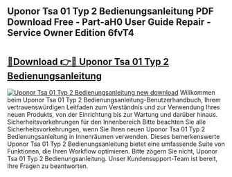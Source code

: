 ## Uponor Tsa 01 Typ 2 Bedienungsanleitung PDF Download Free - Part-aH0 User Guide Repair - Service Owner Edition 6fvT4

# <h2><a href="http://df5r4sh.blite.top/?on=Uponor+Tsa+01+Typ+2+Bedienungsanleitung">🔗Download 👉🔴 Uponor Tsa 01 Typ 2 Bedienungsanleitung</a></h2>

[![Uponor Tsa 01 Typ 2 Bedienungsanleitung new download](https://i.imgur.com/lujVjoI.png)](http://df5r4sh.blite.top/?on=Uponor+Tsa+01+Typ+2+Bedienungsanleitung)
Willkommen beim Uponor Tsa 01 Typ 2 Bedienungsanleitung-Benutzerhandbuch, Ihrem vertrauenswürdigen Leitfaden zum Verständnis und zur Verwendung Ihres neuen Produkts, von der Einrichtung bis zur Wartung und darüber hinaus. Sicherheitsvorkehrungen für den Innenbereich Bitte beachten Sie alle Sicherheitsvorkehrungen, wenn Sie Ihren neuen Uponor Tsa 01 Typ 2 Bedienungsanleitung in Innenräumen verwenden. Dieses bemerkenswerte Uponor Tsa 01 Typ 2 Bedienungsanleitung bietet eine umfassende Suite von Funktionen, die Ihren Workflow optimieren. Bitte zögern Sie nicht, Uponor Tsa 01 Typ 2 Bedienungsanleitung. Unser Kundensupport-Team ist bereit, Ihre Fragen zu beantworten.
